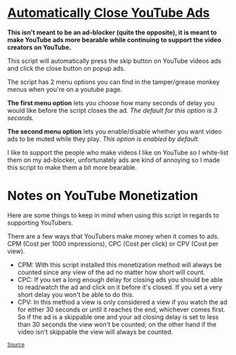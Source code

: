 # [Automatically Close YouTube Ads](https://greasyfork.org/en/scripts/9165-auto-close-youtube-ads)

**This isn't meant to be an ad-blocker (quite the opposite), it is meant to make YouTube ads more bearable while continuing to support the video creators on YouTube.**

This script will automatically press the skip button on YouTube videos ads and click the close button on popup ads.

The script has 2 menu options you can find in the tamper/grease monkey menus when you're on a youtube page.

**The first menu option** lets you choose how many seconds of delay you would like before the script closes the ad. _The default for this option is 3 seconds._

**The second menu option** lets you enable/disable whether you want video ads to be muted while they play. _This option is enabled by default._

I like to support the people who make videos I like on YouTube so I white-list them on my ad-blocker, unfortunately ads are kind of annoying so I made this script to make them a bit more bearable.

# Notes on YouTube Monetization

Here are some things to keep in mind when using this script in regards to supporting YouTubers.

There are a few ways that YouTubers make money when it comes to ads. CPM (Cost per 1000 impressions), CPC (Cost per click) or CPV (Cost per view).

*   CPM: With this script installed this monetization method will always be counted since any view of the ad no matter how short will count.
*   CPC: If you set a long enough delay for closing ads you should be able to read/watch the ad and click on it before it's closed. If you set a very short delay you won't be able to do this.
*   CPV: In this method a view is only considered a view if you watch the ad for either 30 seconds or until it reaches the end, whichever comes first. So if the ad is a skippable one and your ad closing delay is set to less than 30 seconds the view won't be counted; on the other hand if the video isn't skippable the view will always be counted.

<small>[Source](https://support.google.com/adwords/answer/2464960?hl=en)</small>